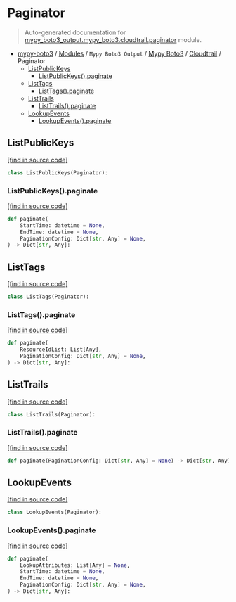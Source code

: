 # Paginator

> Auto-generated documentation for [mypy_boto3_output.mypy_boto3.cloudtrail.paginator](https://github.com/vemel/mypy_boto3/blob/master/mypy_boto3_output/mypy_boto3/cloudtrail/paginator.py) module.

- [mypy-boto3](../../../README.md#mypy_boto3) / [Modules](../../../MODULES.md#mypy-boto3-modules) / `Mypy Boto3 Output` / [Mypy Boto3](../index.md#mypy-boto3) / [Cloudtrail](index.md#cloudtrail) / Paginator
    - [ListPublicKeys](#listpublickeys)
        - [ListPublicKeys().paginate](#listpublickeyspaginate)
    - [ListTags](#listtags)
        - [ListTags().paginate](#listtagspaginate)
    - [ListTrails](#listtrails)
        - [ListTrails().paginate](#listtrailspaginate)
    - [LookupEvents](#lookupevents)
        - [LookupEvents().paginate](#lookupeventspaginate)

## ListPublicKeys

[[find in source code]](https://github.com/vemel/mypy_boto3/blob/master/mypy_boto3_output/mypy_boto3/cloudtrail/paginator.py#L11)

```python
class ListPublicKeys(Paginator):
```

### ListPublicKeys().paginate

[[find in source code]](https://github.com/vemel/mypy_boto3/blob/master/mypy_boto3_output/mypy_boto3/cloudtrail/paginator.py#L14)

```python
def paginate(
    StartTime: datetime = None,
    EndTime: datetime = None,
    PaginationConfig: Dict[str, Any] = None,
) -> Dict[str, Any]:
```

## ListTags

[[find in source code]](https://github.com/vemel/mypy_boto3/blob/master/mypy_boto3_output/mypy_boto3/cloudtrail/paginator.py#L23)

```python
class ListTags(Paginator):
```

### ListTags().paginate

[[find in source code]](https://github.com/vemel/mypy_boto3/blob/master/mypy_boto3_output/mypy_boto3/cloudtrail/paginator.py#L26)

```python
def paginate(
    ResourceIdList: List[Any],
    PaginationConfig: Dict[str, Any] = None,
) -> Dict[str, Any]:
```

## ListTrails

[[find in source code]](https://github.com/vemel/mypy_boto3/blob/master/mypy_boto3_output/mypy_boto3/cloudtrail/paginator.py#L32)

```python
class ListTrails(Paginator):
```

### ListTrails().paginate

[[find in source code]](https://github.com/vemel/mypy_boto3/blob/master/mypy_boto3_output/mypy_boto3/cloudtrail/paginator.py#L35)

```python
def paginate(PaginationConfig: Dict[str, Any] = None) -> Dict[str, Any]:
```

## LookupEvents

[[find in source code]](https://github.com/vemel/mypy_boto3/blob/master/mypy_boto3_output/mypy_boto3/cloudtrail/paginator.py#L39)

```python
class LookupEvents(Paginator):
```

### LookupEvents().paginate

[[find in source code]](https://github.com/vemel/mypy_boto3/blob/master/mypy_boto3_output/mypy_boto3/cloudtrail/paginator.py#L42)

```python
def paginate(
    LookupAttributes: List[Any] = None,
    StartTime: datetime = None,
    EndTime: datetime = None,
    PaginationConfig: Dict[str, Any] = None,
) -> Dict[str, Any]:
```
